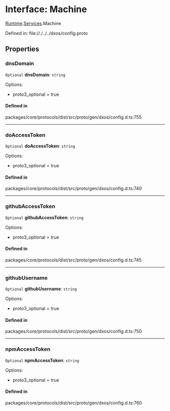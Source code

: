 # Interface: Machine

[Runtime](../modules/dxos_config.defs.Runtime.md).[Services](../modules/dxos_config.defs.Runtime.Services.md).Machine

Defined in:
  file://./../../dxos/config.proto

## Properties

### dnsDomain

 `Optional` **dnsDomain**: `string`

Options:
  - proto3_optional = true

#### Defined in

packages/core/protocols/dist/src/proto/gen/dxos/config.d.ts:755

___

### doAccessToken

 `Optional` **doAccessToken**: `string`

Options:
  - proto3_optional = true

#### Defined in

packages/core/protocols/dist/src/proto/gen/dxos/config.d.ts:740

___

### githubAccessToken

 `Optional` **githubAccessToken**: `string`

Options:
  - proto3_optional = true

#### Defined in

packages/core/protocols/dist/src/proto/gen/dxos/config.d.ts:745

___

### githubUsername

 `Optional` **githubUsername**: `string`

Options:
  - proto3_optional = true

#### Defined in

packages/core/protocols/dist/src/proto/gen/dxos/config.d.ts:750

___

### npmAccessToken

 `Optional` **npmAccessToken**: `string`

Options:
  - proto3_optional = true

#### Defined in

packages/core/protocols/dist/src/proto/gen/dxos/config.d.ts:760
